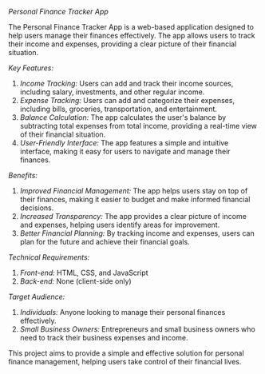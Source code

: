 *Personal Finance Tracker App*

The Personal Finance Tracker App is a web-based application designed to help users manage their finances effectively. The app allows users to track their income and expenses, providing a clear picture of their financial situation.



*Key Features:*

1. *Income Tracking:* Users can add and track their income sources, including salary, investments, and other regular income.
2. *Expense Tracking:* Users can add and categorize their expenses, including bills, groceries, transportation, and entertainment.
3. *Balance Calculation:* The app calculates the user's balance by subtracting total expenses from total income, providing a real-time view of their financial situation.
4. *User-Friendly Interface:* The app features a simple and intuitive interface, making it easy for users to navigate and manage their finances.

*Benefits:*

1. *Improved Financial Management:* The app helps users stay on top of their finances, making it easier to budget and make informed financial decisions.
2. *Increased Transparency:* The app provides a clear picture of income and expenses, helping users identify areas for improvement.
3. *Better Financial Planning:* By tracking income and expenses, users can plan for the future and achieve their financial goals.

*Technical Requirements:*

1. *Front-end:* HTML, CSS, and JavaScript
2. *Back-end:* None (client-side only)

*Target Audience:*

1. *Individuals:* Anyone looking to manage their personal finances effectively.
2. *Small Business Owners:* Entrepreneurs and small business owners who need to track their business expenses and income.

This project aims to provide a simple and effective solution for personal finance management, helping users take control of their financial lives.

